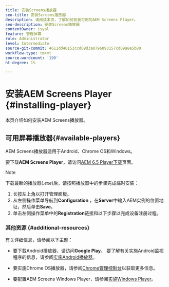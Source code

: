 ```yaml
---
title: 安装Screens播放器
seo-title: 安装Screens播放器
description: 请阅读本页，了解如何安装可用的AEM Screens Player。
seo-description: 安装Screens播放器
contentOwner: jsyal
feature: 管理屏幕
role: Administrator
level: Intermediate
source-git-commit: 4611dd40153ccd09d3a0796093157cd09a8e5b80
workflow-type: tm+mt
source-wordcount: '190'
ht-degree: 1%

---
```



# 安装AEM Screens Player {#installing-player}

本页介绍如何安装AEM Screens播放器。

## 可用屏幕播放器{#available-players}

AEM Screens播放器适用于Android、Chrome OS和Windows。

要下载&#x200B;**AEM Screens Player**，请访问[AEM 6.5 Player下载](https://download.macromedia.com/screens/)页面。

>[!NOTE]
>
>下载最新的播放器(*.exe*)后，请按照播放器中的步骤完成临时安装：
>
>1. 长按左上角以打开管理面板。
>1. 从左侧操作菜单导航到&#x200B;**Configuration** ，在&#x200B;**Server**&#x200B;中输入AEM实例的位置地址，然后单击&#x200B;**Save**。
>1. 单击左侧操作菜单中的&#x200B;**Registration**&#x200B;链接和以下步骤以完成设备注册过程。


### 其他资源 {#additional-resources}

有关详细信息，请参阅以下主题：

* 要下载Android播放器，请访问&#x200B;**Google Play**。 要了解有关实施Android监视程序的信息，请参阅[实施Android播放器](implementing-android-player.md)。

* 要实施Chrome OS播放器，请参阅[Chrome管理控制台](implementing-chrome-os-player.md)以获取更多信息。

* 要配置AEM Screens Windows Player，请参阅[实施Windows Player](implementing-windows-player.md)。